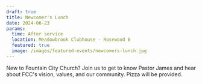 ```yaml
---
draft: true
title: Newcomer's Lunch
date: 2024-06-23
params:
  time: After service
  location: Meadowbrook Clubhouse - Rosewood B
  featured: true
  image: /images/featured-events/newcomers-lunch.jpg
---
```

New to Fountain City Church? Join us to get to know Pastor James and hear about FCC's vision, values,  and our community. Pizza will be provided.

<!--more-->
